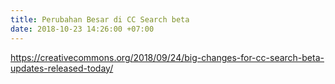 ```yaml
---
title: Perubahan Besar di CC Search beta
date: 2018-10-23 14:26:00 +07:00
---
```


https://creativecommons.org/2018/09/24/big-changes-for-cc-search-beta-updates-released-today/